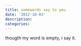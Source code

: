 ```yaml
---
title: somewords say to you
date: '2012-10-03'
description:
categories:
---
```

thougth my word is empty, i say it. 